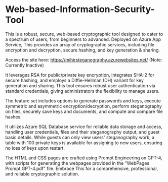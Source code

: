 # Web-based-Information-Security-Tool
This is a robust, secure, web-based cryptographic tool designed to cater to a spectrum of users, from beginners to advanced. Deployed on Azure App Service, This provides an array of cryptographic services, including file encryption and decryption, secure hashing, and key generation & sharing.

Access the site here: https://mihirsteganography.azurewebsites.net/ (Note: Currently Inactive)

It leverages RSA for public/private key encryption, integrates SHA-2 for secure hashing, and employs a Diffie-Hellman (DH) variant for key generation and sharing. This tool ensures robust user authentication via standard credentials, giving administrators the flexibility to manage users.

The feature set includes options to generate passwords and keys, execute symmetric and asymmetric encryption/decryption, perform steganography on files, securely save keys and documents, and compute and compare file hashes.

It utilizes Azure SQL Database service for reliable data storage and access, handling user credentials, files and their steganography output, and guest basic details. While guests can only view users' steganography work, a table with 100 private keys is available for assigning to new users, ensuring no loss of keys upon restart.

The HTML and CSS pages are crafted using Prompt Engineering on GPT-4, with scripts for generating the webpages provided in the "WebPages Prompt GPT-4.pdf" file. Embrace This for a comprehensive, professional, and reliable cryptographic solution.
